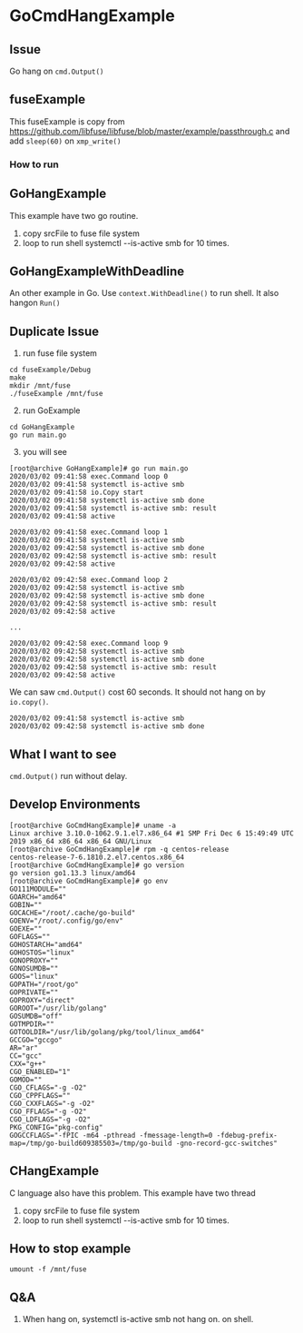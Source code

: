 # GoCmdHangExample

## Issue
Go hang on `cmd.Output()`

## fuseExample
This fuseExample is copy from https://github.com/libfuse/libfuse/blob/master/example/passthrough.c
and add `sleep(60)` on `xmp_write()`
### How to run

## GoHangExample
This example have two go routine.
1. copy srcFile to fuse file system
2. loop to run shell systemctl --is-active smb for 10 times.

## GoHangExampleWithDeadline
An other example in Go. Use `context.WithDeadline()` to run shell. It also hangon `Run()`

## Duplicate Issue
1. run fuse file system
```
cd fuseExample/Debug
make 
mkdir /mnt/fuse
./fuseExample /mnt/fuse
```
2. run GoExample
```
cd GoHangExample
go run main.go
```
3. you will see
```
[root@archive GoHangExample]# go run main.go
2020/03/02 09:41:58 exec.Command loop 0
2020/03/02 09:41:58 systemctl is-active smb
2020/03/02 09:41:58 io.Copy start
2020/03/02 09:41:58 systemctl is-active smb done
2020/03/02 09:41:58 systemctl is-active smb: result
2020/03/02 09:41:58 active

2020/03/02 09:41:58 exec.Command loop 1
2020/03/02 09:41:58 systemctl is-active smb
2020/03/02 09:42:58 systemctl is-active smb done
2020/03/02 09:42:58 systemctl is-active smb: result
2020/03/02 09:42:58 active

2020/03/02 09:42:58 exec.Command loop 2
2020/03/02 09:42:58 systemctl is-active smb
2020/03/02 09:42:58 systemctl is-active smb done
2020/03/02 09:42:58 systemctl is-active smb: result
2020/03/02 09:42:58 active

...

2020/03/02 09:42:58 exec.Command loop 9
2020/03/02 09:42:58 systemctl is-active smb
2020/03/02 09:42:58 systemctl is-active smb done
2020/03/02 09:42:58 systemctl is-active smb: result
2020/03/02 09:42:58 active

```

We can saw `cmd.Output()` cost 60 seconds. It should not hang on by `io.copy()`.
```
2020/03/02 09:41:58 systemctl is-active smb
2020/03/02 09:42:58 systemctl is-active smb done
```
## What I want to see
`cmd.Output()` run without delay.

## Develop Environments
```
[root@archive GoCmdHangExample]# uname -a
Linux archive 3.10.0-1062.9.1.el7.x86_64 #1 SMP Fri Dec 6 15:49:49 UTC 2019 x86_64 x86_64 x86_64 GNU/Linux
[root@archive GoCmdHangExample]# rpm -q centos-release
centos-release-7-6.1810.2.el7.centos.x86_64
[root@archive GoCmdHangExample]# go version
go version go1.13.3 linux/amd64
[root@archive GoCmdHangExample]# go env
GO111MODULE=""
GOARCH="amd64"
GOBIN=""
GOCACHE="/root/.cache/go-build"
GOENV="/root/.config/go/env"
GOEXE=""
GOFLAGS=""
GOHOSTARCH="amd64"
GOHOSTOS="linux"
GONOPROXY=""
GONOSUMDB=""
GOOS="linux"
GOPATH="/root/go"
GOPRIVATE=""
GOPROXY="direct"
GOROOT="/usr/lib/golang"
GOSUMDB="off"
GOTMPDIR=""
GOTOOLDIR="/usr/lib/golang/pkg/tool/linux_amd64"
GCCGO="gccgo"
AR="ar"
CC="gcc"
CXX="g++"
CGO_ENABLED="1"
GOMOD=""
CGO_CFLAGS="-g -O2"
CGO_CPPFLAGS=""
CGO_CXXFLAGS="-g -O2"
CGO_FFLAGS="-g -O2"
CGO_LDFLAGS="-g -O2"
PKG_CONFIG="pkg-config"
GOGCCFLAGS="-fPIC -m64 -pthread -fmessage-length=0 -fdebug-prefix-map=/tmp/go-build609385503=/tmp/go-build -gno-record-gcc-switches"
```

## CHangExample
C language also have this problem.
This example have two thread

1. copy srcFile to fuse file system
2. loop to run shell systemctl --is-active smb for 10 times.


## How to stop example
```
umount -f /mnt/fuse
```

## Q&A
1. When hang on, systemctl is-active smb not hang on. on shell.
